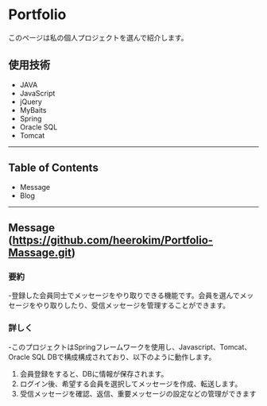 # Portfolio
このページは私の個人プロジェクトを選んで紹介します。

## 使用技術
- JAVA
- JavaScript
- jQuery
- MyBaits
- Spring
- Oracle SQL
- Tomcat

***

## Table of Contents
- Message
- Blog

***

## Message (https://github.com/heerokim/Portfolio-Massage.git)

### 要約

-登録した会員同士でメッセージをやり取りできる機能です。会員を選んでメッセージをやり取りしたり、受信メッセージを管理することができます。

### 詳しく

-このプロジェクトはSpringフレームワークを使用し、Javascript、Tomcat、Oracle SQL DBで構成構成されており、以下のように動作します。

1. 会員登録をすると、DBに情報が保存されます。
2. ログイン後、希望する会員を選択してメッセージを作成、転送します。
3. 受信メッセージを確認、返信、重要メッセージの設定などの管理ができます
